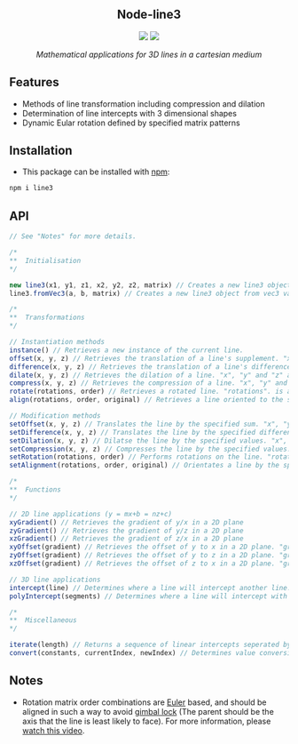 <div align="center">
<h2>Node-line3</h2>
  <img src="https://img.shields.io/github/issues/Camezza/node-line3?style=for-the-badge">
  <img src="https://img.shields.io/github/license/Camezza/node-line3?style=for-the-badge">
  <p><i>Mathematical applications for 3D lines in a cartesian medium</i></p>
</div>

## Features
- Methods of line transformation including compression and dilation
- Determination of line intercepts with 3 dimensional shapes
- Dynamic Eular rotation defined by specified matrix patterns

## Installation
- This package can be installed with [npm](https://www.npmjs.com/):
```bash
npm i line3
```

## API
```javascript
// See "Notes" for more details.

/*
**  Initialisation
*/

new line3(x1, y1, z1, x2, y2, z2, matrix) // Creates a new line3 object. "x1", "y1", "z1" are numbers defining the starting point of the line, and "x2", "y2", "z2" define the end. "matrix" is a vec3 object describing the existing rotation of the line between 1 and -1.
line3.fromVec3(a, b, matrix) // Creates a new line3 object from vec3 values. "a" defines the starting point of the line. "b" defines the ending point of the line. "matrix" is a vec3 object describing the existing rotation of the line between 1 and -1.

/*
**  Transformations
*/

// Instantiation methods
instance() // Retrieves a new instance of the current line.
offset(x, y, z) // Retrieves the translation of a line's supplement. "x", "y" and "z" are numbers.
difference(x, y, z) // Retrieves the translation of a line's difference. "x", "y" and "z" are numbers.
dilate(x, y, z) // Retrieves the dilation of a line. "x", "y" and "z" are numbers.
compress(x, y, z) // Retrieves the compression of a line. "x", "y" and "z" are numbers.
rotate(rotations, order) // Retrieves a rotated line. "rotations". is an array of angles. "order" is any combination of concatenated 'x', 'y' or 'z' strings.
align(rotations, order, original) // Retrieves a line oriented to the specified matrix. "rotations". is an array of angles. "order" is any combination of concatenated 'x', 'y' or 'z' strings. "original" is the initial rotation order before the line was transformed, containing a combination of up to three differing 'x', 'y' or 'z' strings.

// Modification methods
setOffset(x, y, z) // Translates the line by the specified sum. "x", "y" and "z" are numbers.
setDifference(x, y, z) // Translates the line by the specified difference. "x", "y" and "z" are numbers.
setDilation(x, y, z) // Dilatse the line by the specified values. "x", "y" and "z" are numbers.
setCompression(x, y, z) // Compresses the line by the specified values. "x", "y" and "z" are numbers.
setRotation(rotations, order) // Performs rotations on the line. "rotations" is an array of angles. "order" is any combination of concatenated 'x', 'y' or 'z' strings.
setAlignment(rotations, order, original) // Orientates a line by the specified matrix. "rotations". is an array of angles. "order" is any combination of concatenated 'x', 'y' or 'z' strings. "original" is the initial rotation order before the line was transformed, containing a combination of up to three differing 'x', 'y' or 'z' strings.

/*
**  Functions
*/

// 2D line applications (y = mx+b = nz+c)
xyGradient() // Retrieves the gradient of y/x in a 2D plane
zyGradient() // Retrieves the gradient of y/z in a 2D plane
xzGradient() // Retrieves the gradient of z/x in a 2D plane
xyOffset(gradient) // Retrieves the offset of y to x in a 2D plane. "gradient" is an optional number defining the line's slope.
zyOffset(gradient) // Retrieves the offset of y to z in a 2D plane. "gradient" is an optional number defining the line's slope.
xzOffset(gradient) // Retrieves the offset of z to x in a 2D plane. "gradient" is an optional number defining the line's slope.

// 3D line applications
intercept(line) // Determines where a line will intercept another line. "line" is an instance of a line3 value. Returns null if there's no intercept.
polyIntercept(segments) // Determines where a line will intercept with a cuboid-composed polygon. "segments" is an array of shapes in the form of [x1, y1, z1, x2, y2, z2].

/*
**  Miscellaneous
*/

iterate(length) // Returns a sequence of linear intercepts seperated by a length. "length" is a number specifying the distance between intercepts.
convert(constants, currentIndex, newIndex) // Determines value conversions for constants sitting on a line. "constants" is an array of numbers. "currentIndex" and "newIndex" specify the axis to convert from/to, being any combination of concatenated 'x', 'y' or 'z' strings. Returns an array of numbers or null values if a constant cannot be determined (no change in axis, etc)
```

## Notes
- Rotation matrix order combinations are [Euler](https://en.wikipedia.org/wiki/Euler_angles) based, and should be aligned in such a way to avoid [gimbal lock](https://en.wikipedia.org/wiki/Gimbal_lock) (The parent should be the axis that the line is least likely to face). For more information, please [watch this video](https://www.youtube.com/watch?v=zc8b2Jo7mno).

